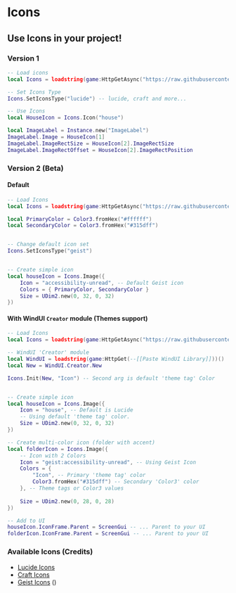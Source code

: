# Icons


## Use Icons in your project!

### Version 1
```lua
-- Load icons
local Icons = loadstring(game:HttpGetAsync("https://raw.githubusercontent.com/Footagesus/Icons/main/Main.lua"))()

-- Set Icons Type
Icons.SetIconsType("lucide") -- lucide, craft and more...

-- Use Icons
local HouseIcon = Icons.Icon("house")

local ImageLabel = Instance.new("ImageLabel")
ImageLabel.Image = HouseIcon[1]
ImageLabel.ImageRectSize = HouseIcon[2].ImageRectSize
ImageLabel.ImageRectOffset = HouseIcon[2].ImageRectPosition
```


### Version 2 (Beta)

#### Default
```lua
-- Load Icons
local Icons = loadstring(game:HttpGetAsync("https://raw.githubusercontent.com/Footagesus/Icons/main/Main-v2.lua"))()

local PrimaryColor = Color3.fromHex("#ffffff")
local SecondaryColor = Color3.fromHex("#315dff")


-- Change default icon set
Icons.SetIconsType("geist")


-- Create simple icon
local houseIcon = Icons.Image({
    Icon = "accessibility-unread", -- Default Geist icon
    Colors = { PrimaryColor, SecondaryColor }
    Size = UDim2.new(0, 32, 0, 32)
})

```

#### With WindUI `Creator` module (Themes support)
```lua
-- Load Icons
local Icons = loadstring(game:HttpGetAsync("https://raw.githubusercontent.com/Footagesus/Icons/main/Main-v2.lua"))()

-- WindUI 'Creator' module
local WindUI = loadstring(game:HttpGet(--[[Paste WindUI Library]]))()
local New = WindUI.Creator.New

Icons.Init(New, "Icon") -- Second arg is default 'theme tag' Color


-- Create simple icon
local houseIcon = Icons.Image({
    Icon = "house", -- Default is Lucide
    -- Using default 'theme tag' color.
    Size = UDim2.new(0, 32, 0, 32)
})

-- Create multi-color icon (folder with accent)
local folderIcon = Icons.Image({
    -- Icon with 2 Colors
    Icon = "geist:accessibility-unread", -- Using Geist Icon
    Colors = {
        "Icon", -- Primary 'theme tag' color
        Color3.fromHex("#315dff") -- Secondary 'Color3' color 
    }, -- Theme tags or Color3 values
    
    Size = UDim2.new(0, 28, 0, 28)
})

-- Add to UI
houseIcon.IconFrame.Parent = ScreenGui -- ... Parent to your UI
folderIcon.IconFrame.Parent = ScreenGui -- ... Parent to your UI
```



### Available Icons (Credits)
- [Lucide Icons](https://github.com/lucide-icons/lucide)
- [Craft Icons](https://www.figma.com/community/file/1415718327120418204)
- [Geist Icons](https://vercel.com/geist/icons) ()